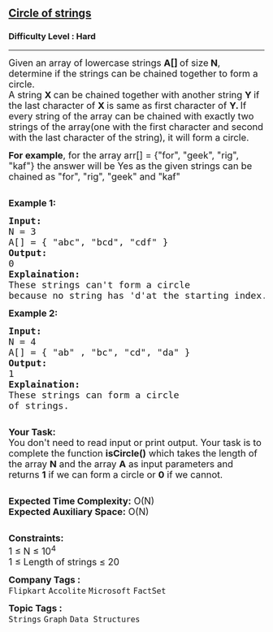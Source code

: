 <h2><a href="https://practice.geeksforgeeks.org/problems/circle-of-strings4530/1?page=1&difficulty=Hard&sprint=a663236c31453b969852f9ea22507634&sortBy=submissions">Circle of strings</a></h2><h3>Difficulty Level : Hard</h3><hr><div class="problems_problem_content__Xm_eO"><p><span style="font-size: 18px;">Given an array of lowercase strings <strong>A[] </strong>of size<strong> N</strong>, determine if the strings can be chained together to form a circle.<br>A string <strong>X </strong>can be chained together with another string <strong>Y </strong>if the last character of <strong>X </strong>is same as first character of <strong>Y. </strong>If every string of the array can be chained with exactly two strings of the array(one with the first character and second with the last character of the string), it will form a circle.</span></p>
<p><span style="font-size: 18px;"><strong>For example</strong>, for the array&nbsp;arr[] = {"for", "geek", "rig", "kaf"} the answer will be Yes as the given strings can be chained as&nbsp;"for", "rig", "geek"&nbsp;and "kaf"</span></p>
<p><br><span style="font-size: 18px;"><strong>Example 1:</strong></span></p>
<pre><span style="font-size: 18px;"><strong>Input:</strong>
N = 3
A[] = { "abc", "bcd", "cdf" }
<strong>Output:</strong>
0
<strong>Explaination:</strong>
These strings can't form a circle 
because no string has 'd'at the starting index.</span></pre>
<p><span style="font-size: 18px;"><strong>Example 2:</strong></span></p>
<pre><span style="font-size: 18px;"><strong>Input:</strong>
N = 4
A[] = { "ab" , "bc", "cd", "da" }
<strong>Output:</strong>
1
<strong>Explaination:</strong>
These strings can form a circle 
of strings.</span></pre>
<p><br><span style="font-size: 18px;"><strong>Your Task:</strong><br>You don't need to read input or print output. Your task is to complete the function <strong>isCircle()</strong> which takes the length of the array <strong>N</strong> and the array <strong>A</strong> as input parameters and returns <strong>1</strong> if we can form a circle or <strong>0</strong> if we cannot.</span></p>
<p><br><span style="font-size: 18px;"><strong>Expected Time Complexity:</strong> O(N)<br><strong>Expected Auxiliary Space:</strong> O(N)</span></p>
<p><br><span style="font-size: 18px;"><strong>Constraints:</strong>&nbsp;<br>1 ≤ N ≤ 10<sup>4</sup><br>1 ≤ Length of&nbsp;strings ≤ 20</span></p></div><p><span style=font-size:18px><strong>Company Tags : </strong><br><code>Flipkart</code>&nbsp;<code>Accolite</code>&nbsp;<code>Microsoft</code>&nbsp;<code>FactSet</code>&nbsp;<br><p><span style=font-size:18px><strong>Topic Tags : </strong><br><code>Strings</code>&nbsp;<code>Graph</code>&nbsp;<code>Data Structures</code>&nbsp;